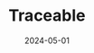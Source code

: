 ---  
layout: startup_page  
title: "Traceable"  
id: "traceable.ai"  
permalink: "/traceabletraceable.ai05012024/"  
website: "https://www.traceable.ai/"  
funding_round: "Strategic Investment"  
funding_amount: "$30M"  
investors: "Citi Ventures, IVP, Geodesic Capital, Sorenson Capital, Unusual Ventures"  
about: "Traceable is a security company that protects customers' APIs from cyberattacks. It uses AI to analyze API usage data, identifying deviations from normal behavior and potential threats. The platform offers tools for API discovery, testing, protection, and threat hunting for IT teams."  
markets: "Cybersecurity, API Security, AI, Fraud Detection, Network Security, SaaS, Software"  
hq: "San Francisco, California, United States"  
founded_year: "2018"  
linkedin: "https://www.linkedin.com/company/traceable-ai"  
twitter: "https://twitter.com/traceableai"  
instagram: ""  
facebook: "https://www.facebook.com/traceableai"  
crunchbase: "https://www.crunchbase.com/organization/traceable"  
pitchbook: "https://pitchbook.com/profiles/company/437017-69"  

date_display: "01-May-2024"  
date: "2024-05-01"

# SEO Optimization  
meta_title: "Traceable - Strategic Investment Funding ($30M)"  
meta_description: "Traceable, Traceable is a security company that protects customers' APIs from cyberattacks. It uses AI to analyze API usage data, identifying deviations from nor..."  
meta_keywords: "Traceable, Cybersecurity, API Security, AI, Fraud Detection, Network Security, SaaS, Software, Strategic Investment funding"  
canonical_url: "https://startup.projectstartups.com/traceabletraceable.ai05012024/"  
---